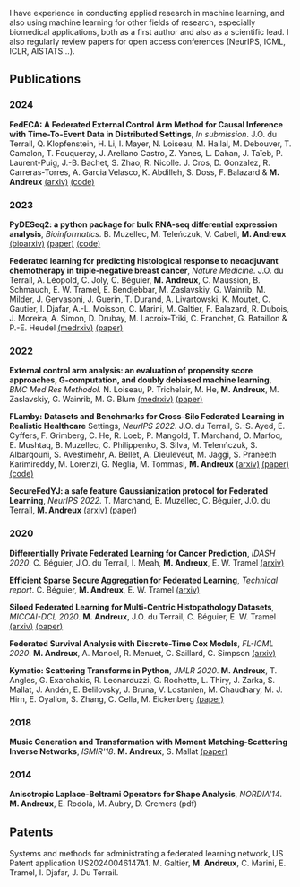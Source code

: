 I have experience in conducting applied research in machine learning, and also using machine learning for other fields of research, especially biomedical applications, both as a first author and also as a scientific lead. I also regularly review papers for open access conferences (NeurIPS, ICML, ICLR, AISTATS...).

## Publications

### 2024

**FedECA: A Federated External Control Arm Method for Causal Inference with Time-To-Event Data in Distributed Settings**, *In submission*.
J.O. du Terrail, Q. Klopfenstein, H. Li, I. Mayer, N. Loiseau, M. Hallal, M. Debouver, T. Camalon, T. Fouqueray, J. Arellano Castro, Z. Yanes, L. Dahan, J. Taïeb, P. Laurent-Puig, J.-B. Bachet, S. Zhao, R. Nicolle. J. Cros, D. Gonzalez, R. Carreras-Torres, A. Garcia Velasco, K. Abdilleh, S. Doss, F. Balazard & **M. Andreux** [(arxiv)](https://arxiv.org/pdf/2311.16984) [(code)](https://github.com/owkin/fedeca)

### 2023

**PyDESeq2: a python package for bulk RNA-seq differential expression analysis**, *Bioinformatics*.
B. Muzellec, M. Teleńczuk, V. Cabeli, **M. Andreux** [(bioarxiv)](https://www.biorxiv.org/content/10.1101/2022.12.14.520412v1.full.pdf) [(paper)](https://academic.oup.com/bioinformatics/article/39/9/btad547/7260507) [(code)](https://github.com/owkin/PyDESeq2)

**Federated learning for predicting histological response to neoadjuvant chemotherapy in triple-negative breast cancer**, *Nature Medicine*.
J.O. du Terrail, A. Léopold, C. Joly, C. Béguier, **M. Andreux**, C. Maussion, B. Schmauch, E. W. Tramel, E.
Bendjebbar, M. Zaslavskiy, G. Wainrib, M. Milder, J. Gervasoni, J. Guerin, T. Durand, A. Livartowski, K. Moutet,
C. Gautier, I. Djafar, A.-L. Moisson, C. Marini, M. Galtier, F. Balazard, R. Dubois, J. Moreira, A. Simon, D. Drubay,
M. Lacroix-Triki, C. Franchet, G. Bataillon & P.-E. Heudel [(medrxiv)](https://www.medrxiv.org/content/10.1101/2021.10.27.21264834v1) [(paper)](https://www.nature.com/articles/s41591-022-02155-w)


### 2022

**External control arm analysis: an evaluation of propensity score approaches, G-computation, and
doubly debiased machine learning**, *BMC Med Res Methodol.*
N. Loiseau, P. Trichelair, M. He, **M. Andreux**, M. Zaslavskiy, G. Wainrib, M. G. Blum [(medrxiv)](https://www.medrxiv.org/content/10.1101/2022.01.28.22269591v1) [(paper)](https://bmcmedresmethodol.biomedcentral.com/articles/10.1186/s12874-022-01799-z)

**FLamby: Datasets and Benchmarks for Cross-Silo Federated Learning in Realistic Healthcare**
Settings, *NeurIPS 2022*.
J.O. du Terrail, S.-S. Ayed, E. Cyffers, F. Grimberg, C. He, R. Loeb, P. Mangold, T. Marchand, O. Marfoq,
E. Mushtaq, B. Muzellec, C. Philippenko, S. Silva, M. Telenńczuk, S. Albarqouni, S. Avestimehr, A. Bellet, A.
Dieuleveut, M. Jaggi, S. Praneeth Karimireddy, M. Lorenzi, G. Neglia, M. Tommasi, **M. Andreux** [(arxiv)](https://arxiv.org/pdf/2210.04620) [(paper)](https://proceedings.neurips.cc/paper_files/paper/2022/file/232eee8ef411a0a316efa298d7be3c2b-Paper-Datasets_and_Benchmarks.pdf) [(code)](https://github.com/owkin/FLamby)

**SecureFedYJ: a safe feature Gaussianization protocol for Federated Learning**, *NeurIPS 2022*.
T. Marchand, B. Muzellec, C. Béguier, J.O. du Terrail, **M. Andreux** [(arxiv)](https://arxiv.org/pdf/2210.01639) [(paper)](https://proceedings.neurips.cc/paper_files/paper/2022/hash/ed3c686f9cda57e56cc859402c775414-Abstract-Conference.html)

### 2020

**Differentially Private Federated Learning for Cancer Prediction**, *iDASH 2020*.
C. Béguier, J.O. du Terrail, I. Meah, **M. Andreux**, E. W. Tramel [(arxiv)](https://arxiv.org/pdf/2101.02997)

**Efficient Sparse Secure Aggregation for Federated Learning**, *Technical report*.
C. Béguier, **M. Andreux**, E. W. Tramel [(arxiv)](https://arxiv.org/pdf/2007.14861)

**Siloed Federated Learning for Multi-Centric Histopathology Datasets**, *MICCAI-DCL 2020*.
**M. Andreux**, J.O. du Terrail, C. Béguier, E. W. Tramel [(arxiv)](https://arxiv.org/abs/2008.07424) [(paper)](https://link.springer.com/chapter/10.1007/978-3-030-60548-3_13)

**Federated Survival Analysis with Discrete-Time Cox Models**, *FL-ICML 2020*.
**M. Andreux**, A. Manoel, R. Menuet, C. Saillard, C. Simpson [(arxiv)](https://arxiv.org/pdf/2006.08997)

**Kymatio: Scattering Transforms in Python**, *JMLR 2020*.
**M. Andreux**, T. Angles, G. Exarchakis, R. Leonarduzzi, G. Rochette, L. Thiry, J. Zarka, S. Mallat, J. Andén, E.
Belilovsky, J. Bruna, V. Lostanlen, M. Chaudhary, M. J. Hirn, E. Oyallon, S. Zhang, C. Cella, M. Eickenberg [(paper)](https://jmlr.org/papers/volume21/19-047/19-047.pdf)

### 2018
**Music Generation and Transformation with Moment Matching-Scattering Inverse Networks**, *ISMIR'18*. **M. Andreux**, S. Mallat [(paper)](https://archives.ismir.net/ismir2018/paper/000131.pdf)

### 2014
**Anisotropic Laplace-Beltrami Operators for Shape Analysis**, *NORDIA'14*. **M. Andreux**, E. Rodolà, M. Aubry, D. Cremers (pdf)

## Patents

Systems and methods for administrating a federated learning network, US Patent application US20240046147A1. M. Galtier, **M. Andreux**, C. Marini, E. Tramel, I. Djafar, J. Du Terrail.
